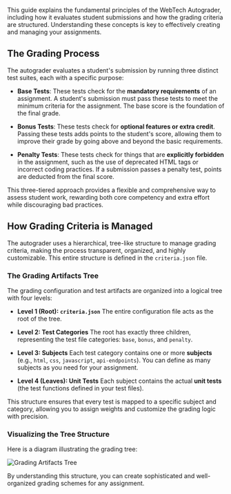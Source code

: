 This guide explains the fundamental principles of the WebTech Autograder, including how it evaluates student submissions and how the grading criteria are structured. Understanding these concepts is key to effectively creating and managing your assignments.

## The Grading Process

The autograder evaluates a student's submission by running three distinct test suites, each with a specific purpose:

* **Base Tests**: These tests check for the **mandatory requirements** of an assignment. A student's submission must pass these tests to meet the minimum criteria for the assignment. The base score is the foundation of the final grade.

* **Bonus Tests**: These tests check for **optional features or extra credit**. Passing these tests adds points to the student's score, allowing them to improve their grade by going above and beyond the basic requirements.

* **Penalty Tests**: These tests check for things that are **explicitly forbidden** in the assignment, such as the use of deprecated HTML tags or incorrect coding practices. If a submission passes a penalty test, points are deducted from the final score.

This three-tiered approach provides a flexible and comprehensive way to assess student work, rewarding both core competency and extra effort while discouraging bad practices.

## How Grading Criteria is Managed

The autograder uses a hierarchical, tree-like structure to manage grading criteria, making the process transparent, organized, and highly customizable. This entire structure is defined in the `criteria.json` file.

### The Grading Artifacts Tree

The grading configuration and test artifacts are organized into a logical tree with four levels:

* **Level 1 (Root): `criteria.json`**
  The entire configuration file acts as the root of the tree.

* **Level 2: Test Categories**
  The root has exactly three children, representing the test file categories: `base`, `bonus`, and `penalty`.

* **Level 3: Subjects**
  Each test category contains one or more **subjects** (e.g., `html`, `css`, `javascript`, `api-endpoints`). You can define as many subjects as you need for your assignment.

* **Level 4 (Leaves): Unit Tests**
  Each subject contains the actual **unit tests** (the test functions defined in your test files).

This structure ensures that every test is mapped to a specific subject and category, allowing you to assign weights and customize the grading logic with precision.

### Visualizing the Tree Structure

Here is a diagram illustrating the grading tree:

![Grading Artifacts Tree](/imgs/tree_structure.png)

By understanding this structure, you can create sophisticated and well-organized grading schemes for any assignment.
